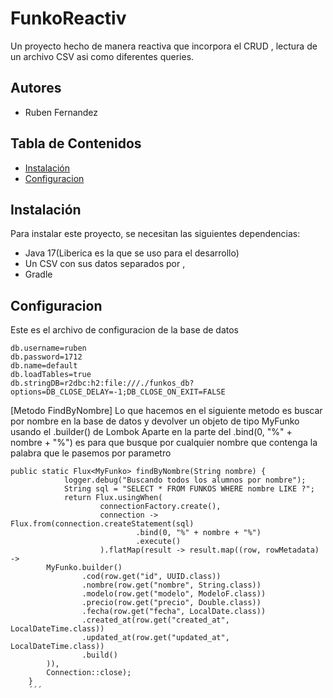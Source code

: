 # FunkoReactiv

Un proyecto hecho de manera reactiva que incorpora el CRUD , lectura de un archivo CSV asi como diferentes queries.

## Autores 
 * Ruben Fernandez



## Tabla de Contenidos

- [Instalación](#Instalación)
- [Configuracion](#Configuracion)


## Instalación

Para instalar este proyecto, se necesitan las siguientes dependencias:
* Java 17(Liberica es la que se uso para el desarrollo)
* Un CSV con sus datos separados por ,
* Gradle

## Configuracion
Este es el archivo de configuracion de la base de datos
```
db.username=ruben
db.password=1712
db.name=default
db.loadTables=true
db.stringDB=r2dbc:h2:file:///./funkos_db?options=DB_CLOSE_DELAY=-1;DB_CLOSE_ON_EXIT=FALSE
```
[Metodo FindByNombre] 
Lo que hacemos en el siguiente metodo es buscar por nombre en la base de datos y devolver un objeto de tipo MyFunko usando el .builder() de Lombok
Aparte en la parte del .bind(0, "%" + nombre + "%") es para que busque por cualquier nombre que contenga la palabra que le pasemos por parametro
``` 
public static Flux<MyFunko> findByNombre(String nombre) {
            logger.debug("Buscando todos los alumnos por nombre");
            String sql = "SELECT * FROM FUNKOS WHERE nombre LIKE ?";
            return Flux.usingWhen(
                    connectionFactory.create(),
                    connection -> Flux.from(connection.createStatement(sql)
                            .bind(0, "%" + nombre + "%")
                            .execute()
                    ).flatMap(result -> result.map((row, rowMetadata) ->
        MyFunko.builder()
                .cod(row.get("id", UUID.class))
                .nombre(row.get("nombre", String.class))
                .modelo(row.get("modelo", ModeloF.class))
                .precio(row.get("precio", Double.class))
                .fecha(row.get("fecha", LocalDate.class))
                .created_at(row.get("created_at", LocalDateTime.class))
                .updated_at(row.get("updated_at", LocalDateTime.class))
                .build()
        )),
        Connection::close);
    }
    ´´´





    


